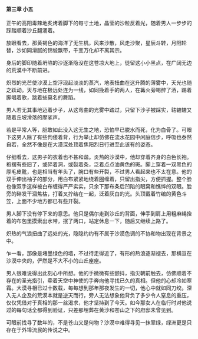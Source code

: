 #### 第三章 小五

正午的高阳毒辣地炙烤着脚下的每寸土地，晶莹的沙粒反着光，随着男人一步步的踩踏顺着沙丘翻涌着。

放眼看去，那黄褐色的海洋了无生机，风来沙散，风走沙聚，星辰斗转，月阳轮替，沙如同滑腻的锦缎飘带，千变万化却不离其宗。

身后的脚印随着坍陷的沙逐渐隐没在这苍凉大地上，徒留这小小黑点，在广阔无边的荒漠中不断前进。

炽烈的光芒使沙漠上空浮现起淡淡的蒸汽，地表扭曲在这升腾的薄雾中，天光也随之跃动。天与地在极远处连为一线，如同挽着手的两人，在篝火旁喝醉了酒，踢着脚唱着歌，跳着些莫名的舞蹈。

男人若无其事地迈着步子，从这弯曲的光雾中踏过，只留下沙子被踩实，轱辘辘又随着丘坡滑落的摩挲声。

若是平常人等，胆敢如此没入这无生之地，恐怕早已脱水而死，化为白骨了。可眼下这男人除了有些佝偻着背，行为举止却仿佛在流水花园中闲庭信步，呼吸也泰然自若，全然不像是在大漠深处顶着焦阳烈日行进至此该有的姿态。

仔细看去，这男子的衣着也不甚和谐。炎热的沙漠中，他却穿着齐身的白色长袍。袍摆有些旧了，或碎着洞，或裂着条，泛着点点油黄色的斑。脚上穿着一双黑色的厚毛皮靴，也是相当有年头了，腕口有些开裂，不过男人看起来也不太在意。他的双手伸出袖子的部分，用白布紧紧地绕着圈缠着，只留出指尖，方便抓握。整个脸也像双手这样被白布缠得严严实实，只余下那布条后凹陷的眼窝和憔悴的双眼。脸旁的碎发干涸焦枯，打着叉拧结在一起，泛着灰白的光。头顶戴着竹编的黄色斗笠，上面不少地方都已有些开裂。

男人脚下没有停下来的意思。他只是偶尔走到沙丘的背面，伸手到肩上用粗麻绳拴着的布包里摸索出水带，抿了两口，站定休息一下，随后又继续上路了。

炽热的气浪扭曲了远处的光，隐隐约约有不属于沙漠色调的不协和物出现在背景之中。

乍一看，那像是堵墨绿色的墙，不过待走得近了，有形的热浪逐渐褪去，那横亘在沙漠中央的，俨然是不大不小的山丘座座。

男人很难说得出此刻心中所想。他的手微微有些颤抖，指尖朝前触去，仿佛顺着不存在的圣光指引，牵着天空中神使的手奔向他寻找已久的真相。但他的心却冷如寒霜。大漠寻相已过十数载，每每想到那年那夜发生的一切，他心中就如同刀绞。深入无人企及的荒漠本就是逆天而行，旁人无法想象他背负了多少令人窒息的重压，仅仅凭借对于真相的那一丝渴求，他才坚持到了今天。如今那女人在临行时对他说过的每句话全都得到验证，只差那埋葬在黄沙和苍山之下的府邸未曾见到。

可眼前找寻了数年的，不是苍山又是何物？沙漠中难得寻见一抹翠绿，绿洲更是只存在于外埠流民的传说之中。